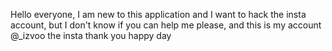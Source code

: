 Hello everyone, I am new to this application and I want to hack the insta account, but I don't know if you can help me please, and this is my account 
@_izvoo the insta thank you happy day
